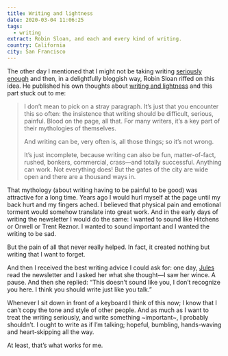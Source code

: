 ```yaml
---
title: Writing and lightness
date: 2020-03-04 11:06:25
tags:
  - writing
extract: Robin Sloan, and each and every kind of writing.
country: California
city: San Francisco
---
```


The other day I mentioned that I might not be taking writing [seriously enough](/notes/on-writing) and then, in a delightfully bloggish way, Robin Sloan riffed on this idea. He published his own thoughts about [writing and lightness](https://www.robinsloan.com/notes/writing-and-lightness) and this part stuck out to me:

> I don’t mean to pick on a stray paragraph. It’s just that you encounter this so often: the insistence that writing should be difficult, serious, painful. Blood on the page, all that. For many writers, it’s a key part of their mythologies of themselves.
>
> And writing can be, very often is, all those things; so it’s not wrong.
>
> It’s just incomplete, because writing can also be fun, matter-of-fact, rushed, bonkers, commercial, crass—and totally successful. Anything can work. Not everything does! But the gates of the city are wide open and there are a thousand ways in.

That mythology (about writing having to be painful to be good) was attractive for a long time. Years ago I would hurl myself at the page until my back hurt and my fingers ached. I believed that physical pain and emotional torment would somehow translate into great work. And in the early days of writing the newsletter I would do the same: I wanted to sound like Hitchens or Orwell or Trent Reznor. I wanted to sound important and I wanted the writing to be sad.

But the pain of all that never really helped. In fact, it created nothing but writing that I want to forget.

And then I received the best writing advice I could ask for: one day, [Jules](https://julesforrest.com/) read the newsletter and I asked her what she thought—I saw her wince. A pause. And then she replied: “This doesn’t sound like you, I don’t recognize you here. I think you should write just like you talk.”

Whenever I sit down in front of a keyboard I think of this now; I know that I can’t copy the tone and style of other people. And as much as I want to treat the writing seriously, and write something ~important~, I probably shouldn’t. I ought to write as if I’m talking; hopeful, bumbling, hands-waving and heart-skipping all the way.

At least, that’s what works for me.
